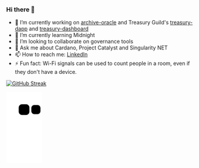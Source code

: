 ### Hi there 👋

- 🔭 I’m currently working on [archive-oracle](https://github.com/SingularityNET-Archive/archive-oracle) and Treasury Guild's [treasury-dapp](https://github.com/treasuryguild/treasury-dapp) and [treasury-dashboard](https://github.com/treasuryguild/treasury-dashboard)
- 🌱 I’m currently learning Midnight
- 👯 I’m looking to collaborate on governance tools
- 💬 Ask me about Cardano, Project Catalyst and Singularity NET
- 📫 How to reach me: [LinkedIn](https://www.linkedin.com/in/andré-diamond-45871242/)
- ⚡ Fun fact: Wi-Fi signals can be used to count people in a room, even if they don't have a device.

[![GitHub Streak](https://github-readme-streak-stats.herokuapp.com/?user=Andre-Diamond&theme=dark)](https://git.io/streak-stats)

![snake gif](https://github.com/Andre-Diamond/Andre-Diamond/blob/output/github-contribution-grid-snake-dark.svg)
